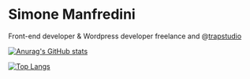 # Simone Manfredini

Front-end developer & Wordpress developer freelance and @[trapstudio](https://www.trapstudio.it/)

[![Anurag's GitHub stats](https://github-readme-stats.vercel.app/api?username=simonemanfre&count_private=true&hide=stars,prs)](https://github.com/simonemanfre)

[![Top Langs](https://github-readme-stats.vercel.app/api/top-langs/?username=simonemanfre&layout=compact)](https://github.com/simonemanfre)

